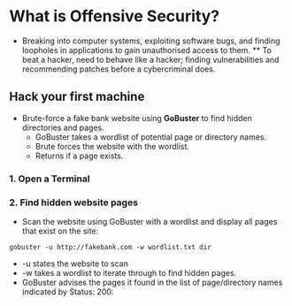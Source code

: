 # What is Offensive Security?
* Breaking into computer systems, exploiting software bugs, and finding loopholes in applications to gain unauthorised access to them.
** To beat a hacker, need to behave like a hacker; finding vulnerabilities and recommending patches before a cybercriminal does.
## Hack your first machine
* Brute-force a fake bank website using **GoBuster** to find hidden directories and pages. 
  * GoBuster takes a wordlist of potential page or directory names.
  * Brute forces the website with the wordlist.
  * Returns if a page exists.
### 1. Open a Terminal
### 2. Find hidden website pages
* Scan the website using GoBuster with a wordlist and display all pages that exist on the site: 

`gobuster -u http://fakebank.com -w wordlist.txt dir`

* -u states the website to scan
*  -w takes a wordlist to iterate through to find hidden pages.
* GoBuster advises the pages it found in the list of page/directory names indicated by Status: 200:

